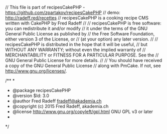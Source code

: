 // This file is part of recipesCakePHP - https://github.com/zpartakov/recipesCakePHP
// demo: http://radeff.red/recettes
// recipesCakePHP is a cooking recipe CMS written with CakePHP by Fred Radeff
//
// recipesCakePHP is free software: you can redistribute it and/or modify
// it under the terms of the GNU General Public License as published by
// the Free Software Foundation, either version 3 of the License, or
// (at your option) any later version.
//
// recipesCakePHP is distributed in the hope that it will be useful,
// but WITHOUT ANY WARRANTY; without even the implied warranty of
// MERCHANTABILITY or FITNESS FOR A PARTICULAR PURPOSE. See the
// GNU General Public License for more details.
//
// You should have received a copy of the GNU General Public License
// along with PmCake. If not, see <http://www.gnu.org/licenses/>.
 
/**
*
* @package recipesCakePHP
* @version $Id: 3.0
* @author Fred Radeff <fradeff@akademia.ch>
* @copyright (c) 2015 Fred Radeff, akademia.ch
* @license http://www.gnu.org/copyleft/gpl.html GNU GPL v3 or later
*
*/
